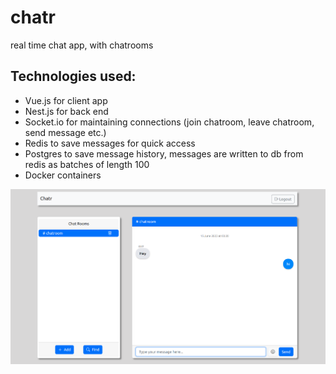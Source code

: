 # chatr

real time chat app, with chatrooms

## Technologies used:

- Vue.js for client app
- Nest.js for back end
- Socket.io for maintaining connections (join chatroom, leave chatroom, send message etc.)
- Redis to save messages for quick access
- Postgres to save message history, messages are written to db from redis as batches of length 100
- Docker containers

![Alt Text](./images/main-page.png)
